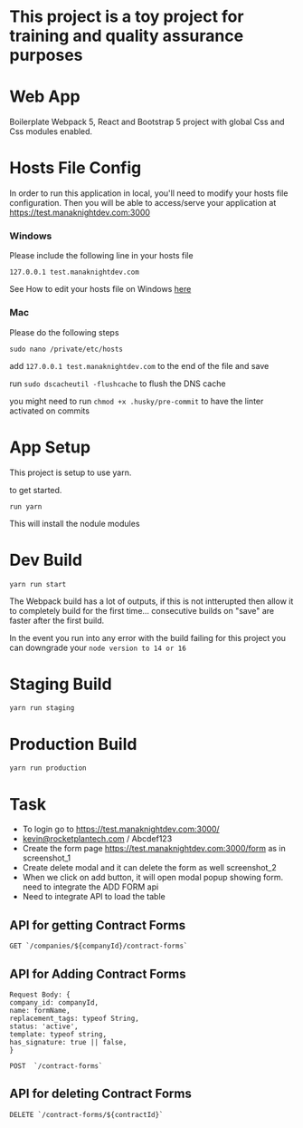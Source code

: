 # This project is a toy project for training and quality assurance purposes

# Web App

Boilerplate Webpack 5, React and Bootstrap 5 project with global Css and Css modules enabled.

# Hosts File Config
In order to run this application in local, you'll need to modify your hosts file configuration. Then you will be able to access/serve your application at https://test.manaknightdev.com:3000

### Windows
Please include the following line in your hosts file

`127.0.0.1 test.manaknightdev.com`

See How to edit your hosts file on Windows [here](https://www.groovypost.com/howto/edit-hosts-file-windows-10/)

### Mac
Please do the following steps

`sudo nano /private/etc/hosts`

add `127.0.0.1 test.manaknightdev.com` to the end of the file and save

run `sudo dscacheutil -flushcache` to flush the DNS cache

you might need to run `chmod +x .husky/pre-commit` to have the linter activated on commits

# App Setup

This project is setup to use yarn.

to get started.

`run yarn`

This will install the nodule modules

# Dev Build

`yarn run start`

The Webpack build has a lot of outputs, if this is not intterupted then allow it to completely build for the first time... consecutive builds on "save" are faster after the first build.

In the event you run into any error with the build failing
for this project you can downgrade your `node version to 14 or 16`

# Staging Build

`yarn run staging`

# Production Build

`yarn run production`

# Task

- To login go to https://test.manaknightdev.com:3000/
- kevin@rocketplantech.com / Abcdef123
- Create the form page https://test.manaknightdev.com:3000/form as in screenshot_1
- Create delete modal and it can delete the form as well screenshot_2
- When we click on add button, it will open modal popup showing form. need to integrate the ADD FORM api
- Need to integrate API to load the table

## API for getting Contract Forms
```
GET `/companies/${companyId}/contract-forms`
```

## API for Adding Contract Forms
```
Request Body: {
company_id: companyId,
name: formName,
replacement_tags: typeof String,
status: 'active',
template: typeof string,
has_signature: true || false,
}
```

```
POST  `/contract-forms`
```
## API for deleting Contract Forms
```
DELETE `/contract-forms/${contractId}`
```